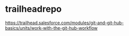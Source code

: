 # trailheadrepo
https://trailhead.salesforce.com/modules/git-and-git-hub-basics/units/work-with-the-git-hub-workflow
